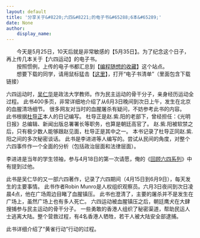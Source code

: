 ```yaml
---
layout: default
title: '分享关于&#8220;六四&#8221;的电子书&#65288;6本&#65289;'
date: None
author:
    display_name: 
---
```


  
  
　　今天是5月25日，10天后就是非常敏感的【5月35日】。为了纪念这个日子，再上传几本关于【六四运动】的电子书。  
　　按照惯例，上传的电子书都汇总到【[编程随想的收藏](https://github.com/programthink/)】这个站点。  
　　想要下载的同学，请用鼠标猛击【[这里](https://github.com/programthink/books)】，打开“电子书清单”（里面包含下载链接）  
  
  
六四运动时，[吴仁华](https://zh.wikipedia.org/wiki/%E5%90%B4%E4%BB%81%E5%8D%8E)是政法大学教师。作为民主运动的骨干分子，亲身经历运动全过程。 此书400多页，非常详细地介绍了从6月3日晚间到次日上午，发生在北京的血腥清场细节。 很多网友对当时的血腥屠杀有疑问，不妨参考此书的内容。  
此书根据[杜导正](https://zh.wikipedia.org/wiki/%E6%9D%9C%E5%AF%BC%E6%AD%A3)本人的日记编写。 杜导正是赵.紫.阳的老部下，曾经担任：《光明日报》总编辑、新闻出版总署署长等职务，也算是朝廷高官了。 赵.紫.阳被软禁之后，只有极少数人能够跟赵见面，杜导正是其中之一。 本书记录了杜导正同赵.紫.阳之间的多次秘密谈话。 此书是李进进等人编写的。尝试从民间的角度，对整个六四事件作一个全面的分析（包括政治层面和法律层面）。

李进进是当年的学生领袖，参与4月18日的第一次请愿，俺的《[回顾六四系列](https://program-think.blogspot.com/2011/06/june-fourth-incident-0.html)》中有提到过他。

此书是吴仁华的又一部六四著作，记录了六四期间（4月15日到6月9日），每天发生的主要事情。 此书作者Robin Munro是人权组织观察员。六月3日夜间到次日凌晨4点，他在广场周边目睹了血腥镇压。 此书也澄清了，主要的屠杀并不是发生在广场上，虽然广场上也有多人死亡。 六四运动被血腥镇压之后，朝廷鹰犬在大肆搜捕参与民主运动的骨干分子。 一些勇敢的香港人组织了秘密渠道，帮助民运人士逃离大陆。整个营救过程，有4名香港人牺牲，若干人被大陆安全部逮捕。

此书详细介绍了“黄雀行动”行动的过程。

